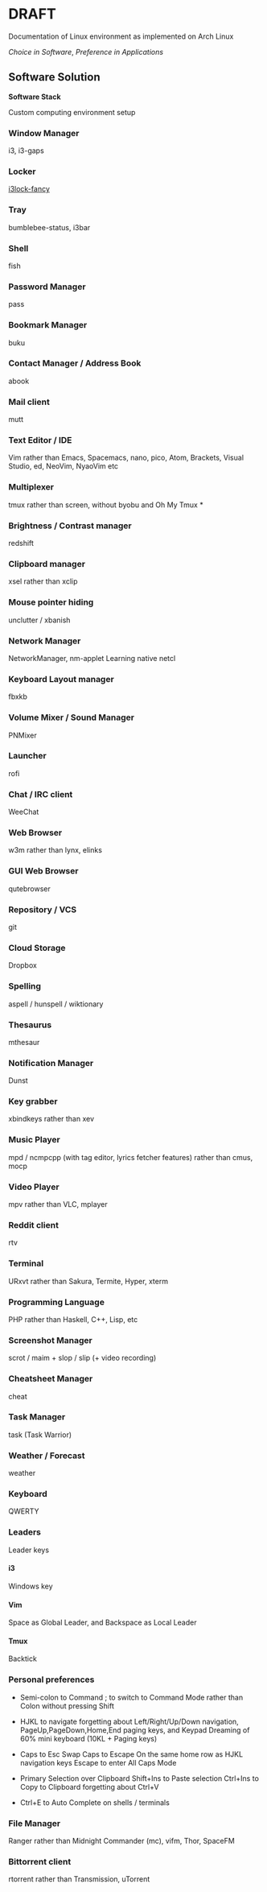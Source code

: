 # DRAFT

Documentation of Linux environment as implemented on Arch Linux

*Choice in Software*, *Preference in Applications*

## Software Solution

**Software Stack**

Custom computing environment setup

### Window Manager
i3, i3-gaps

### Locker
[i3lock-fancy](https://github.com/meskarune/i3lock-fancy)

### Tray
bumblebee-status, i3bar

### Shell
fish

### Password Manager
pass

### Bookmark Manager
buku

### Contact Manager / Address Book
abook

### Mail client
mutt

### Text Editor / IDE
Vim rather than Emacs, Spacemacs, nano, pico, Atom, Brackets, Visual Studio, ed, NeoVim, NyaoVim etc

### Multiplexer
tmux rather than screen, without byobu and Oh My Tmux
*
### Brightness / Contrast manager
redshift

### Clipboard manager
xsel
	rather than xclip

### Mouse pointer hiding
unclutter / xbanish

### Network Manager
NetworkManager, nm-applet
	Learning native netcl

### Keyboard Layout manager
fbxkb

### Volume Mixer / Sound Manager
PNMixer

### Launcher
rofi

### Chat / IRC client
WeeChat

### Web Browser
w3m
	rather than lynx, elinks

### GUI Web Browser
qutebrowser

### Repository / VCS
git

### Cloud Storage
Dropbox

### Spelling
aspell / hunspell / wiktionary

### Thesaurus
mthesaur

### Notification Manager
Dunst

### Key grabber
xbindkeys
	rather than xev

### Music Player
mpd / ncmpcpp (with tag editor, lyrics fetcher features)
	rather than cmus, mocp

### Video Player
mpv
	rather than VLC, mplayer

### Reddit client
rtv

### Terminal
URxvt
	rather than Sakura, Termite, Hyper, xterm

### Programming Language
PHP
	rather than Haskell, C++, Lisp, etc

### Screenshot Manager
scrot / maim + slop / slip (+ video recording)

### Cheatsheet Manager
cheat

### Task Manager
task (Task Warrior)

### Weather / Forecast
weather

### Keyboard
QWERTY

### Leaders

Leader keys

#### i3
Windows key

#### Vim
Space as Global Leader, and Backspace as Local Leader

#### Tmux
Backtick

### Personal preferences

* Semi-colon to Command
	; to switch to Command Mode
	rather than Colon without pressing Shift

* HJKL to navigate
	forgetting about Left/Right/Up/Down navigation, PageUp,PageDown,Home,End paging keys, and Keypad
	Dreaming of 60% mini keyboard (10KL + Paging keys)

* Caps to Esc Swap
	Caps to Escape
		On the same home row as HJKL navigation keys
	Escape to enter All Caps Mode

* Primary Selection over Clipboard
	Shift+Ins to Paste selection
	Ctrl+Ins to Copy to Clipboard
		forgetting about Ctrl+V

* Ctrl+E to Auto Complete
	on shells / terminals

### File Manager

Ranger
	rather than Midnight Commander (mc), vifm, Thor, SpaceFM

### Bittorrent client

rtorrent
	rather than Transmission, uTorrent
